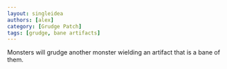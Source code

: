 ```yaml
---
layout: singleidea
authors: [alex]
category: [Grudge Patch]
tags: [grudge, bane artifacts]
---
```

Monsters will grudge another monster wielding an artifact that is a bane of them.
